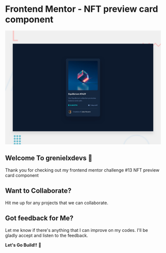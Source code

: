 # Frontend Mentor - NFT preview card component

![Design preview for the NFT preview card component coding challenge](./design/desktop-preview.jpg)

## Welcome To grenielxdevs 👋

Thank you for checking out my frontend mentor challenge #13 NFT preview card component

## Want to Collaborate?

Hit me up for any projects that we can collaborate.

## Got feedback for Me?

Let me know if there's anything that I can improve on my codes. I'll be gladly accept and listen to the feedback.

**Let's Go Build!!** 🚀